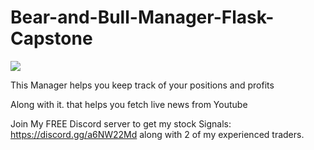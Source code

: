 # Bear-and-Bull-Manager-Flask-Capstone

<img src="https://media.istockphoto.com/vectors/stockmarketconcept-vector-id1262967772?k=20&m=1262967772&s=612x612&w=0&h=IKb3waDiJYddQIkuqylNo_UVh3pNljfiQhKAL4zo3oE="/>

This Manager helps you keep track of your positions and profits 

Along with it. that helps you fetch live news from Youtube

Join My FREE Discord server to get my stock Signals: https://discord.gg/a6NW22Md along with 2 of my experienced traders.

